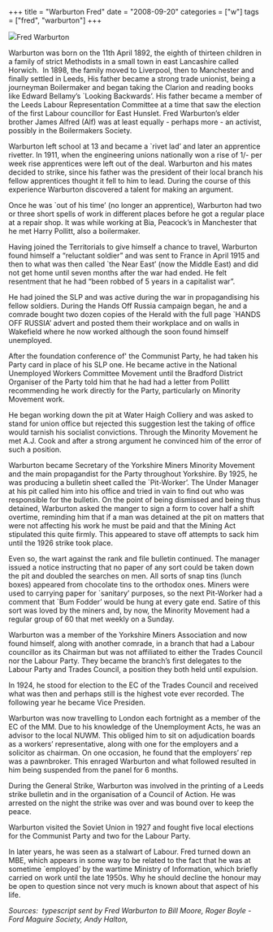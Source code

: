 +++
title = "Warburton Fred"
date = "2008-09-20"
categories = ["w"]
tags = ["fred", "warburton"]
+++

![](http://79.170.40.183/grahamstevenson.me.uk/images/stories/warburton%20fred.JPG)Fred Warburton

Warburton was born on the 11th April 1892, the eighth of thirteen children in a family of strict Methodists in a small town in east Lancashire called Horwich.  In 1898, the family moved to Liverpool, then to Manchester and finally settled in Leeds, His father became a strong trade unionist, being a journeyman Boilermaker and began taking the Clarion and reading books like Edward Bellamy’s \`Looking Backwards’. His father became a member of the Leeds Labour Representation Committee at a time that saw the election of the first Labour councillor for East Hunslet. Fred Warburton’s elder brother James Alfred (Alf) was at least equally - perhaps more - an activist, possibly in the Boilermakers Society.

Warburton left school at 13 and became a \`rivet lad’ and later an apprentice rivetter. In 1911, when the engineering unions nationally won a rise of 1/- per week rise apprentices were left out of the deal. Warburton and his mates decided to strike, since his father was the president of their local branch his fellow apprentices thought it fell to him to lead. During the course of this experience Warburton discovered a talent for making an argument.

Once he was \`out of his time’ (no longer an apprentice), Warburton had two or three short spells of work in different places before he got a regular place at a repair shop. It was while working at Bia, Peacock’s in Manchester that he met Harry Pollitt, also a boilermaker.

Having joined the Territorials to give himself a chance to travel, Warburton found himself a “reluctant soldier” and was sent to France in April 1915 and then to what was then called \`the Near East’ (now the Middle East) and did not get home until seven months after the war had ended. He felt resentment that he had “been robbed of 5 years in a capitalist war”.

He had joined the SLP and was active during the war in propagandising his fellow soldiers. During the Hands Off Russia campaign began, he and a comrade bought two dozen copies of the Herald with the full page \`HANDS OFF RUSSIA’ advert and posted them their workplace and on walls in Wakefield where he now worked although the soon found himself unemployed.

After the foundation conference of' the Communist Party, he had taken his Party card in place of his SLP one. He became active in the National Unemployed Workers Committee Movement until the Bradford District Organiser of the Party told him that he had had a letter from Pollitt recommending he work directly for the Party, particularly on Minority Movement work.

He began working down the pit at Water Haigh Colliery and was asked to stand for union office but rejected this suggestion lest the taking of office would tarnish his socialist convictions. Through the Minority Movement he met A.J. Cook and after a strong argument he convinced him of the error of such a position.

Warburton became Secretary of the Yorkshire Miners Minority Movement and the main propagandist for the Party throughout Yorkshire. By 1925, he was producing a bulletin sheet called the \`Pit-Worker’. The Under Manager at his pit called him into his office and tried in vain to find out who was responsible for the bulletin. On the point of being dismissed and being thus detained, Warburton asked the manger to sign a form to cover half a shift overtime, reminding him that if a man was detained at the pit on matters that were not affecting his work he must be paid and that the Mining Act stipulated this quite firmly. This appeared to stave off attempts to sack him until the 1926 strike took place.

Even so, the wart against the rank and file bulletin continued. The manager issued a notice instructing that no paper of any sort could be taken down the pit and doubled the searches on men. All sorts of snap tins (lunch boxes) appeared from chocolate tins to the orthodox ones. Miners were used to carrying paper for \`sanitary’ purposes, so the next Pit-Worker had a comment that \`Bum Fodder’ would be hung at every gate end. Satire of this sort was loved by the miners and, by now, the Minority Movement had a regular group of 60 that met weekly on a Sunday.

Warburton was a member of the Yorkshire Miners Association and now found himself, along with another comrade, in a branch that had a Labour councillor as its Chairman but was not affiliated to either the Trades Council nor the Labour Party. They became the branch’s first delegates to the Labour Party and Trades Council, a position they both held until expulsion.

In 1924, he stood for election to the EC of the Trades Council and received what was then and perhaps still is the highest vote ever recorded. The following year he became Vice Presiden.

Warburton was now travelling to London each fortnight as a member of the EC of the MM. Due to his knowledge of the Unemployment Acts, he was an advisor to the local NUWM. This obliged him to sit on adjudication boards as a workers’ representative, along with one for the employers and a solicitor as chairman. On one occasion, he found that the employers’ rep was a pawnbroker. This enraged Warburton and what followed resulted in him being suspended from the panel for 6 months.

During the General Strike, Warburton was involved in the printing of a Leeds strike bulletin and in the organisation of a Council of Action. He was arrested on the night the strike was over and was bound over to keep the peace.

Warburton visited the Soviet Union in 1927 and fought five local elections for the Communist Party and two for the Labour Party.

In later years, he was seen as a stalwart of Labour. Fred turned down an MBE, which appears in some way to be related to the fact that he was at sometime \`employed’ by the wartime Ministry of Information, which briefly carried on work until the late 1950s. Why he should decline the honour may be open to question since not very much is known about that aspect of his life.

_Sources:  typescript sent by Fred Warburton to Bill Moore,_ _Roger Boyle - Ford Maguire Society,_ _Andy Halton,_
